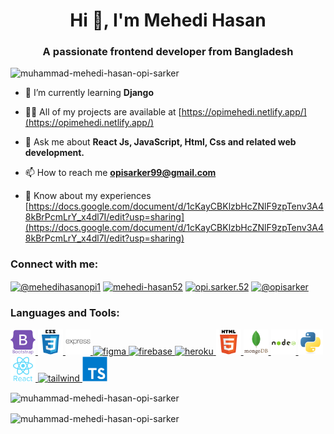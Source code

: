 <h1 align="center">Hi 👋, I'm Mehedi Hasan</h1>
<h3 align="center">A passionate frontend developer from Bangladesh</h3>

<p align="left"> <img src="https://komarev.com/ghpvc/?username=muhammad-mehedi-hasan-opi-sarker&label=Profile%20views&color=0e75b6&style=flat" alt="muhammad-mehedi-hasan-opi-sarker" /> </p>

- 🌱 I’m currently learning **Django**

- 👨‍💻 All of my projects are available at [https://opimehedi.netlify.app/](https://opimehedi.netlify.app/)

- 💬 Ask me about **React Js, JavaScript, Html, Css and related web development.**

- 📫 How to reach me **opisarker99@gmail.com**

- 📄 Know about my experiences [https://docs.google.com/document/d/1cKayCBKlzbHcZNlF9zpTenv3A48kBrPcmLrY_x4dl7I/edit?usp=sharing](https://docs.google.com/document/d/1cKayCBKlzbHcZNlF9zpTenv3A48kBrPcmLrY_x4dl7I/edit?usp=sharing)

<h3 align="left">Connect with me:</h3>
<p align="left">
<a href="https://twitter.com/@mehedihasanopi1" target="blank"><img align="center" src="https://raw.githubusercontent.com/rahuldkjain/github-profile-readme-generator/master/src/images/icons/Social/twitter.svg" alt="@mehedihasanopi1" height="30" width="40" /></a>
<a href="https://linkedin.com/in/mehedi-hasan52" target="blank"><img align="center" src="https://raw.githubusercontent.com/rahuldkjain/github-profile-readme-generator/master/src/images/icons/Social/linked-in-alt.svg" alt="mehedi-hasan52" height="30" width="40" /></a>
<a href="https://fb.com/opi.sarker.52" target="blank"><img align="center" src="https://raw.githubusercontent.com/rahuldkjain/github-profile-readme-generator/master/src/images/icons/Social/facebook.svg" alt="opi.sarker.52" height="30" width="40" /></a>
<a href="https://medium.com/@opisarker" target="blank"><img align="center" src="https://raw.githubusercontent.com/rahuldkjain/github-profile-readme-generator/master/src/images/icons/Social/medium.svg" alt="@opisarker" height="30" width="40" /></a>
</p>

<h3 align="left">Languages and Tools:</h3>
<p align="left"> <a href="https://getbootstrap.com" target="_blank" rel="noreferrer"> <img src="https://raw.githubusercontent.com/devicons/devicon/master/icons/bootstrap/bootstrap-plain-wordmark.svg" alt="bootstrap" width="40" height="40"/> </a> <a href="https://www.w3schools.com/css/" target="_blank" rel="noreferrer"> <img src="https://raw.githubusercontent.com/devicons/devicon/master/icons/css3/css3-original-wordmark.svg" alt="css3" width="40" height="40"/> </a> <a href="https://expressjs.com" target="_blank" rel="noreferrer"> <img src="https://raw.githubusercontent.com/devicons/devicon/master/icons/express/express-original-wordmark.svg" alt="express" width="40" height="40"/> </a> <a href="https://www.figma.com/" target="_blank" rel="noreferrer"> <img src="https://www.vectorlogo.zone/logos/figma/figma-icon.svg" alt="figma" width="40" height="40"/> </a> <a href="https://firebase.google.com/" target="_blank" rel="noreferrer"> <img src="https://www.vectorlogo.zone/logos/firebase/firebase-icon.svg" alt="firebase" width="40" height="40"/> </a> <a href="https://heroku.com" target="_blank" rel="noreferrer"> <img src="https://www.vectorlogo.zone/logos/heroku/heroku-icon.svg" alt="heroku" width="40" height="40"/> </a> <a href="https://www.w3.org/html/" target="_blank" rel="noreferrer"> <img src="https://raw.githubusercontent.com/devicons/devicon/master/icons/html5/html5-original-wordmark.svg" alt="html5" width="40" height="40"/> </a> <a href="https://www.mongodb.com/" target="_blank" rel="noreferrer"> <img src="https://raw.githubusercontent.com/devicons/devicon/master/icons/mongodb/mongodb-original-wordmark.svg" alt="mongodb" width="40" height="40"/> </a> <a href="https://nodejs.org" target="_blank" rel="noreferrer"> <img src="https://raw.githubusercontent.com/devicons/devicon/master/icons/nodejs/nodejs-original-wordmark.svg" alt="nodejs" width="40" height="40"/> </a> <a href="https://www.python.org" target="_blank" rel="noreferrer"> <img src="https://raw.githubusercontent.com/devicons/devicon/master/icons/python/python-original.svg" alt="python" width="40" height="40"/> </a> <a href="https://reactjs.org/" target="_blank" rel="noreferrer"> <img src="https://raw.githubusercontent.com/devicons/devicon/master/icons/react/react-original-wordmark.svg" alt="react" width="40" height="40"/> </a> <a href="https://tailwindcss.com/" target="_blank" rel="noreferrer"> <img src="https://www.vectorlogo.zone/logos/tailwindcss/tailwindcss-icon.svg" alt="tailwind" width="40" height="40"/> </a> <a href="https://www.typescriptlang.org/" target="_blank" rel="noreferrer"> <img src="https://raw.githubusercontent.com/devicons/devicon/master/icons/typescript/typescript-original.svg" alt="typescript" width="40" height="40"/> </a> </p>

<p><img align="center" src="https://github-readme-stats.vercel.app/api/top-langs?username=muhammad-mehedi-hasan-opi-sarker&show_icons=true&locale=en&layout=compact" alt="muhammad-mehedi-hasan-opi-sarker" /></p>

<p><img align="center" src="https://github-readme-streak-stats.herokuapp.com/?user=muhammad-mehedi-hasan-opi-sarker&" alt="muhammad-mehedi-hasan-opi-sarker" /></p>
